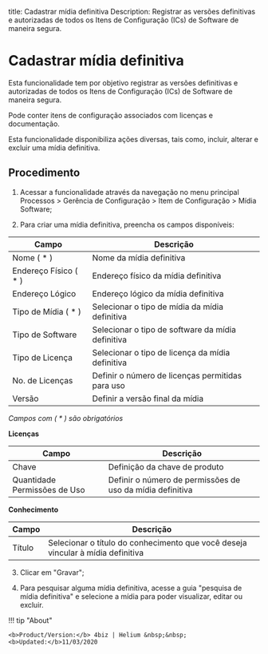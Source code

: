 title: Cadastrar mídia definitiva
Description: Registrar as versões definitivas e autorizadas de todos os Itens de Configuração (ICs) de Software de maneira segura.
# Cadastrar mídia definitiva

Esta funcionalidade tem por objetivo registrar as versões definitivas e
autorizadas de todos os Itens de Configuração (ICs) de Software de maneira
segura.

Pode conter itens de configuração associados com licenças e documentação.

Esta funcionalidade disponibiliza ações diversas, tais como, incluir, alterar e
excluir uma mídia definitiva.

Procedimento
----------------

1.  Acessar a funcionalidade através da navegação no menu principal Processos \>
    Gerência de Configuração \> Item de Configuração \> Mídia Software;

2.  Para criar uma mídia definitiva, preencha os campos disponíveis:

|Campo|Descrição|
|---|---|
|Nome ( * )|Nome da mídia definitiva|
|Endereço Físico ( * )|Endereço físico da mídia definitiva|
|Endereço Lógico|Endereço lógico da mídia definitiva|
|Tipo de Mídia ( * )|Selecionar o tipo de mídia da mídia definitiva|
|Tipo de Software|Selecionar o tipo de software da mídia definitiva|
|Tipo de Licença|Selecionar o tipo de licença da mídia definitiva|
|No. de Licenças|Definir o número de licenças permitidas para uso|
|Versão|Definir a versão final da mídia|

*Campos com ( * ) são obrigatórios*

**Licenças**

|Campo|Descrição|
|---|---|
|Chave|Definição da chave de produto|
|Quantidade Permissões de Uso|Definir o número de permissões de uso da mídia definitiva|

**Conhecimento**

|Campo|Descrição|
|---|---|
|Título|Selecionar o título do conhecimento que você deseja vincular à mídia definitiva|

3.  Clicar em "Gravar";

4. Para pesquisar alguma mídia definitiva, acesse a guia "pesquisa de mídia definitiva" e selecione a mídia para poder visualizar, editar ou excluir.


!!! tip "About"

    <b>Product/Version:</b> 4biz | Helium &nbsp;&nbsp;
    <b>Updated:</b>11/03/2020
